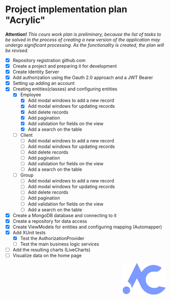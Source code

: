 # Project implementation plan "Acrylic" 

<strong>Attention!</strong> *This cours work plan is preliminary, because the list of tasks to be solved in the process of creating a new version of the application may undergo significant processing. As the functionality is created, the plan will be revised.*

* [x] Repository registration github.com
* [x] Create a project and preparing it for development
* [x] Create Identity Server
* [x] Add authorization using the Oauth 2.0 approach and a JWT Bearer
* [x] Setting up adding an account
* [x]  Creating entities(classes) and configuring entities
    * [x] Employee
        * [x] Add modal windows to add a new record
        * [x] Add modal windows for updating records
        * [x] Add delete records
        * [x] Add pagination
        * [x] Add validation for fields on the view
        * [x] Add a search on the table
    * [ ] Сlient
        * [ ] Add modal windows to add a new record
        * [ ] Add modal windows for updating records
        * [ ] Add delete records
        * [ ] Add pagination
        * [ ] Add validation for fields on the view
        * [ ] Add a search on the table
    * [ ] Group 
        * [ ] Add modal windows to add a new record
        * [ ] Add modal windows for updating records
        * [ ] Add delete records
        * [ ] Add pagination
        * [ ] Add validation for fields on the view
        * [ ] Add a search on the table
* [x] Create a MongoDB database and connecting to it
* [x] Create a repository for data access
* [x] Create ViewModels for entities and configuring mapping (Automapper)
* [x] Add XUnit tests
    * [x] Test the AuthorizationProvider
    * [ ] Test the main business logic services
* [ ] Add the resulting charts (LiveCharts)
* [ ] Visualize data on the home page

<img align="right" src="AcrylicWindow.Client.View/Images/Logo.png" width="135" height="100">
